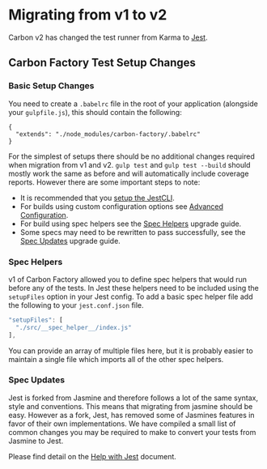 # Migrating from v1 to v2

Carbon v2 has changed the test runner from Karma to [Jest](https://facebook.github.io/jest/).

## Carbon Factory Test Setup Changes

### Basic Setup Changes

You need to create a `.babelrc` file in the root of your application (alongside your `gulpfile.js`), this should contain the following:

```
{
  "extends": "./node_modules/carbon-factory/.babelrc"
}
```

For the simplest of setups there should be no additional changes required when migration from v1 and v2. `gulp test` and `gulp test --build` should mostly work the same as before and will automatically include coverage reports. However there are some important steps to note:

* It is recommended that you [setup the JestCLI](https://github.com/Sage/carbon-factory/blob/master/docs/setting-up-jest-cli.md).
* For builds using custom configuration options see [Advanced Configuration](https://github.com/Sage/carbon-factory/blob/master/docs/running-tests.md#advanced-configuration).
* For build using spec helpers see the [Spec Helpers](#spec-helpers) upgrade guide.
* Some specs may need to be rewritten to pass successfully, see the [Spec Updates](#spec-updates) upgrade guide.


### Spec Helpers

v1 of Carbon Factory allowed you to define spec helpers that would run before any of the tests. In Jest these helpers need to be included using the `setupFiles` option in your Jest config. To add a basic spec helper file add the following to your `jest.conf.json` file.

```js
"setupFiles": [
  "./src/__spec_helper__/index.js"
],
```

You can provide an array of multiple files here, but it is probably easier to maintain a single file which imports all of the other spec helpers.

### Spec Updates

Jest is forked from Jasmine and therefore follows a lot of the same syntax, style and conventions. This means that migrating from jasmine should be easy. However as a fork, Jest, has removed some of Jasmines features in favor of their own implementations. We have compiled a small list of common changes you may be required to make to convert your tests from Jasmine to Jest.

Please find detail on the [Help with Jest](https://github.com/Sage/carbon-factory/blob/master/docs/help-with-jest.md) document.
